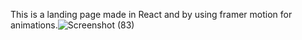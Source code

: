 This is a landing page made in React and by using framer motion for animations.![Screenshot (83)](https://github.com/amanSingh35/inilax/assets/143202353/a5d8372f-158d-4f10-b236-fc9fefed1a62)
